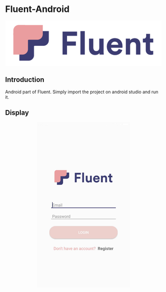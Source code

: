 # Fluent-Android
<p align="center"> <img src="assets/fluent_logo.png" alt="safety" width="800"/> </p>

## Introduction
Android part of Fluent. Simply import the project on android studio and run it.

## Display
<p align="center"> <img src="assets/login_display.jpg" alt="safety" width="300"/> </p>
